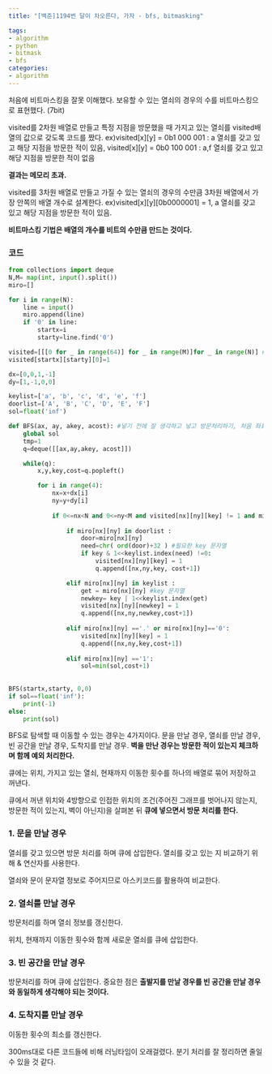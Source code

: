 ```yaml
---
title: "[백준]1194번 달이 차오른다, 가자 - bfs, bitmasking"

tags:
- algorithm
- python
- bitmask
- bfs
categories:
- algorithm
---
```


처음에 비트마스킹을 잘못 이해했다. 보유할 수 있는 열쇠의 경우의 수를 비트마스킹으로 표현했다. (7bit)

visited를 2차원 배열로 만들고 특정 지점을 방문했을 때 가지고 있는 열쇠를 visited배열의 값으로 갖도록 코드를 짰다. ex)visited[x][y] = 0b1 000 001 : a 열쇠를 갖고 있고 해당 지점을 방문한 적이 있음, visited[x][y] = 0b0 100 001 : a,f 열쇠를 갖고 있고 해당 지점을 방문한 적이 없음

**결과는 메모리 초과.**

visited를 3차원 배열로 만들고 가질 수 있는 열쇠의 경우의 수만큼 3차원 배열에서 가장 안쪽의 배열 개수로 설계한다. ex)visited[x][y][0b0000001] = 1, a 열쇠를 갖고 있고 해당 지점을 방문한 적이 있음.

**비트마스킹 기법은 배열의 개수를 비트의 수만큼 만드는 것이다.**

### 코드

```python
from collections import deque
N,M= map(int, input().split())
miro=[]

for i in range(N):
    line = input()
    miro.append(line)
    if '0' in line:
        startx=i
        starty=line.find('0')

visited=[[[0 for _ in range(64)] for _ in range(M)]for _ in range(N)] #visited[x][y] x=세로N, y=가로M
visited[startx][starty][0]=1

dx=[0,0,1,-1]
dy=[1,-1,0,0]

keylist=['a', 'b', 'c', 'd', 'e', 'f']
doorlist=['A', 'B', 'C', 'D', 'E', 'F']
sol=float('inf')

def BFS(ax, ay, akey, acost): #넣기 전에 잘 생각하고 넣고 방문처리하기, 처음 좌표 방문처리하기
    global sol
    tmp=1
    q=deque([[ax,ay,akey, acost]])

    while(q):
        x,y,key,cost=q.popleft()

        for i in range(4):
            nx=x+dx[i]
            ny=y+dy[i]
    
            if 0<=nx<N and 0<=ny<M and visited[nx][ny][key] != 1 and miro[nx][ny]!='#':
                
                if miro[nx][ny] in doorlist :
                    door=miro[nx][ny]
                    need=chr( ord(door)+32 ) #필요한 key 문자열
                    if key & 1<<keylist.index(need) !=0:
                        visited[nx][ny][key] = 1
                        q.append([nx,ny,key, cost+1])    

                elif miro[nx][ny] in keylist :
                    get = miro[nx][ny] #key 문자열
                    newkey= key | 1<<keylist.index(get)
                    visited[nx][ny][newkey] = 1
                    q.append([nx,ny,newkey,cost+1])
                    
                elif miro[nx][ny] =='.' or miro[nx][ny]=='0':
                    visited[nx][ny][key] = 1
                    q.append([nx,ny,key,cost+1])
                    
                elif miro[nx][ny] =='1':
                    sol=min(sol,cost+1)
                
                    
BFS(startx,starty, 0,0)
if sol==float('inf'):
    print(-1)
else:
    print(sol)
```

BFS로 탐색할 때 이동할 수 있는 경우는 4가지이다. 문을 만날 경우, 열쇠를 만날 경우, 빈 공간을 만날 경우, 도착지를 만날 경우. **벽을 만난 경우는 방문한 적이 있는지 체크하며 함께 예외 처리한다.** 

큐에는 위치, 가지고 있는 열쇠, 현재까지 이동한 횟수를 하나의 배열로 묶어 저장하고 꺼낸다.

큐에서 꺼낸 위치와 4방향으로 인접한 위치의 조건(주어진 그래프를 벗어나지 않는지, 방문한 적이 있는지, 벽이 아닌지)을 살펴본 뒤 **큐에 넣으면서 방문 처리를 한다.**

### 1. 문을 만날 경우

열쇠를 갖고 있으면 방문 처리를 하며 큐에 삽입한다. 열쇠를 갖고 있는 지 비교하기 위해 & 연산자를 사용한다.

열쇠와 문이 문자열 정보로 주어지므로 아스키코드를 활용하여 비교한다.

### 2. 열쇠를 만날 경우

방문처리를 하며 열쇠 정보를 갱신한다. 

위치, 현재까지 이동한 횟수와 함께 새로운 열쇠를 큐에 삽입한다.

### 3. 빈 공간을 만날 경우

방문처리를 하며 큐에 삽입한다. 중요한 점은 **출발지를 만날 경우를 빈 공간을 만날 경우와 동일하게 생각해야 되는 것이다.**

### 4. 도착지를 만날 경우

이동한 횟수의 최소를 갱신한다.

300ms대로 다른 코드들에 비해 러닝타임이 오래걸렸다. 분기 처리를 잘 정리하면 줄일 수 있을 것 같다.
